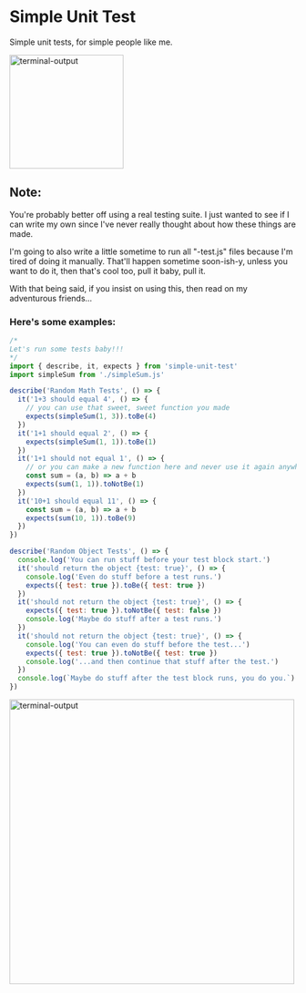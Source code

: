 # Simple Unit Test

Simple unit tests, for simple people like me.

<img src="https://i.imgur.com/IQRi78U.jpg" alt="terminal-output" width="200"/>

## Note:

You're probably better off using a real testing suite.
I just wanted to see if I can write my own since I've never really thought about
how these things are made.

I'm going to also write a little sometime to run all "-test.js" files because
I'm tired of doing it manually. That'll happen sometime soon-ish-y, unless you
want to do it, then that's cool too, pull it baby, pull it.

With that being said, if you insist on using this, then read on my adventurous
friends...

### Here's some examples:

```javascript
/*
Let's run some tests baby!!!
*/
import { describe, it, expects } from 'simple-unit-test'
import simpleSum from './simpleSum.js'

describe('Random Math Tests', () => {
  it('1+3 should equal 4', () => {
    // you can use that sweet, sweet function you made
    expects(simpleSum(1, 3)).toBe(4)
  })
  it('1+1 should equal 2', () => {
    expects(simpleSum(1, 1)).toBe(1)
  })
  it('1+1 should not equal 1', () => {
    // or you can make a new function here and never use it again anywhere
    const sum = (a, b) => a + b
    expects(sum(1, 1)).toNotBe(1)
  })
  it('10+1 should equal 11', () => {
    const sum = (a, b) => a + b
    expects(sum(10, 1)).toBe(9)
  })
})

describe('Random Object Tests', () => {
  console.log('You can run stuff before your test block start.')
  it('should return the object {test: true}', () => {
    console.log('Even do stuff before a test runs.')
    expects({ test: true }).toBe({ test: true })
  })
  it('should not return the object {test: true}', () => {
    expects({ test: true }).toNotBe({ test: false })
    console.log('Maybe do stuff after a test runs.')
  })
  it('should not return the object {test: true}', () => {
    console.log('You can even do stuff before the test...')
    expects({ test: true }).toNotBe({ test: true })
    console.log('...and then continue that stuff after the test.')
  })
  console.log(`Maybe do stuff after the test block runs, you do you.`)
})
```

<img src="https://i.imgur.com/F8wjXSx.png" alt="terminal-output" width="500"/>
